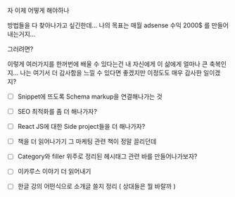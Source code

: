 자 이제 어떻게 해야하나

방법들을 다 찾아나가고 싶긴한데...
나의 목표는
매월 adsense 수익 2000$ 를 만들어내는거지...

그러려면?

이렇게 여러가지를 한꺼번에 배울 수 있다는건
내 자신에게
이 삶에게
얼마나 큰 축복인지...
나는 여기서 더 감사함을 느낄 수 있다면 좋겠지만
이정도도 매우 감사한 일이겠지?


* [ ] Snippet에 뜨도록 Schema markup을 연결해나가는 것

* [ ] SEO 최적화를 좀 더 해나가자?

* [ ] React JS에 대한 Side project들을 더 해나가자?

* [ ] 책을 더 읽어나가기 그 마케팅 관련 책이 정말 끌리던데

* [ ] Category와 filler 위주로 정리된 헤시태그 관련 바를 만들어나가보자?

* [ ] 이카루스 이야기 더 읽어내기

* [ ] 한글 강의 어떤식으로 소개글 쓸지 정리 ( 상대들은 뭘 바랄까 )